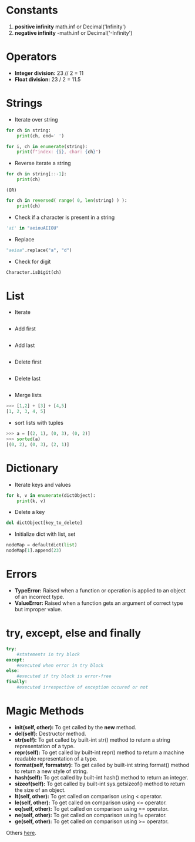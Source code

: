# Constants

1. **positive infinity** math.inf or Decimal('Infinity')
1. **negative infinity** -math.inf or Decimal('-Infinity')

# Operators

- **Integer division:** 23 // 2 = 11
- **Float division:** 23 / 2 = 11.5

# Strings
- Iterate over string

```python
for ch in string:
    print(ch, end=' ')

for i, ch in enumerate(string):
    print(f"index: {i}, char: {ch}")
```

- Reverse iterate a string

```python
for ch in string[::-1]:
    print(ch)
```

    (OR)

```python
for ch in reversed( range( 0, len(string) ) ):
    print(ch)
```

- Check if a character is present in a string

```python
'ai' in "aeiouAEIOU"
```

- Replace

```python
"aeioa".replace("a", "d")
```

- Check for digit

```python
Character.isDigit(ch)
```


# List
- Iterate

```python
```
- Add first
```python
```
- Add last
```python
```
- Delete first
```python
```
- Delete last
```python
```
- Merge lists
```python
>>> [1,2] + [3] + [4,5]
[1, 2, 3, 4, 5]
```
- sort lists with tuples
```python
>>> a = [(2, 1), (0, 3), (0, 2)]
>>> sorted(a)
[(0, 2), (0, 3), (2, 1)]
```
# Dictionary

- Iterate keys and values
```python
for k, v in enumerate(dictObject):
    print(k, v)
```
- Delete a key
```python
del dictObject[key_to_delete]
```
- Initialize dict with list, set
```python
nodeMap = defaultdict(list)
nodeMap[1].append(23)
```
# Errors
- __TypeError:__ Raised when a function or operation is applied to an object of an incorrect type.
- __ValueError:__ Raised when a function gets an argument of correct type but improper value.

# try, except, else and finally
```python
try:
    #statements in try block
except:
    #executed when error in try block
else:
    #executed if try block is error-free
finally:
    #executed irrespective of exception occured or not
```

# Magic Methods
- **__init__(self, other):** To get called by the __new__ method.
- **__del__(self):** Destructor method.
- **__str__(self):** To get called by built-int str() method to return a string representation of a type.
- **__repr__(self):** To get called by built-int repr() method to return a machine readable representation of a type.
- **__format__(self, formatstr):** To get called by built-int string.format() method to return a new style of string.
- **__hash__(self):** To get called by built-int hash() method to return an integer.
- **__sizeof__(self):** To get called by built-int sys.getsizeof() method to return the size of an object.
- **__lt__(self, other):** To get called on comparison using < operator.
- **__le__(self, other):** To get called on comparison using <= operator.
- **__eq__(self, other):** To get called on comparison using == operator.
- **__ne__(self, other):** To get called on comparison using != operator.
- **__ge__(self, other):** To get called on comparison using >= operator.

Others [here](https://www.tutorialsteacher.com/python/magic-methods-in-python).